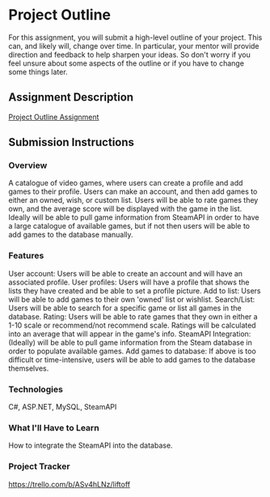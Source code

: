 # Project Outline
For this assignment, you will submit a high-level outline of your project. This can, and likely will, change over time. In particular, your mentor will provide direction and feedback to help sharpen your ideas. So don't worry if you feel unsure about some aspects of the outline or if you have to change some things later.

## Assignment Description
[Project Outline Assignment](https://education.launchcode.org/liftoff/modules/assignments/project-outline)

## Submission Instructions

### Overview
A catalogue of video games, where users can create a profile and add games to their profile. Users can make an account, and then add games to either an owned, wish, or custom list. Users will be able to rate games they own, and the average score will be displayed with the game in the list. Ideally will be able to pull game information from SteamAPI in order to have a large catalogue of available games, but if not then users will be able to add games to the database manually.

### Features
User account: Users will be able to create an account and will have an associated profile.
User profiles: Users will have a profile that shows the lists they have created and be able to set a profile picture.
Add to list: Users will be able to add games to their own 'owned' list or wishlist.
Search/List: Users will be able to search for a specific game or list all games in the database.
Rating: Users will be able to rate games that they own in either a 1-10 scale or recommend/not recommend scale. Ratings will be calculated into an average that will appear in the game's info.
SteamAPI Integration: (Ideally) will be able to pull game information from the Steam database in order to populate available games.
Add games to database: If above is too difficult or time-intensive, users will be able to add games to the database themselves.

### Technologies
C#,
ASP.NET,
MySQL,
SteamAPI

### What I'll Have to Learn
How to integrate the SteamAPI into the database.

### Project Tracker
https://trello.com/b/ASv4hLNz/liftoff
